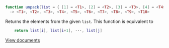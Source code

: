 ```lua
function unpack(list = { [1] = <T1>, [2] = <T2>, [3] = <T3>, [4] = <T4>, [5] = <T5>, [6] = <T6>, [7] = <T7>, [8] = <T8>, [9] = <T9>, [10] = <T10>}, i = nil|0., j = nil|0.) end
  -> <T1>, <T2>, <T3>, <T4>, <T5>, <T6>, <T7>, <T8>, <T9>, <T10>
```

Returns the elements from the given `list`. This function is equivalent to
```lua
    return list[i], list[i+1], ···, list[j]
```

[View documents](http://www.lua.org/manual/5.4/manual.html#pdf-unpack)
